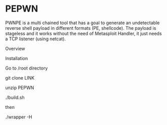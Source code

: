 # PEPWN
PWNPE is a multi chained tool that has a goal to generate an undetectable reverse shell payload in different formats (PE, shellcode). The payload is stageless and it works without the need of Metasploit Handler, it just needs a TCP listener (using netcat).


Overview





Installation

Go to /root directory 

git clone LINK

unzip PEPWN

./build.sh

then 

./wrapper -H
